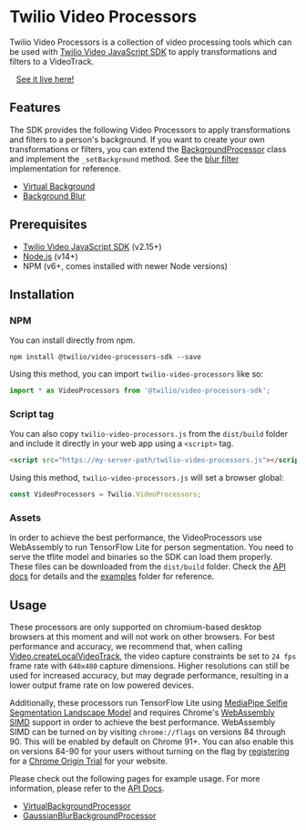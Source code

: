 # Twilio Video Processors

Twilio Video Processors is a collection of video processing tools which can be used with [Twilio Video JavaScript SDK](https://github.com/twilio/twilio-video.js) to apply transformations and filters to a VideoTrack.

&nbsp;&nbsp; [See it live here!](https://twilio.github.io/twilio-video-processors.js/examples/virtualbackground/)

## Features

The SDK provides the following Video Processors to apply transformations and filters to a person's background. If you want to create your own transformations or filters, you can extend the [BackgroundProcessor](https://github.com/twilio/twilio-video-processors.js/blob/master/lib/processors/background/BackgroundProcessor.ts) class and implement the `_setBackground` method. See the [blur filter](https://github.com/twilio/twilio-video-processors.js/blob/master/lib/processors/background/GaussianBlurBackgroundProcessor.ts) implementation for reference.

- [Virtual Background](https://twilio.github.io/twilio-video-processors.js/classes/virtualbackgroundprocessor.html)
- [Background Blur](https://twilio.github.io/twilio-video-processors.js/classes/gaussianblurbackgroundprocessor.html)

## Prerequisites

* [Twilio Video JavaScript SDK](https://github.com/twilio/twilio-video.js) (v2.15+)
* [Node.js](https://nodejs.org) (v14+)
* NPM (v6+, comes installed with newer Node versions)

## Installation

### NPM

You can install directly from npm.

```
npm install @twilio/video-processors-sdk --save
```

Using this method, you can import `twilio-video-processors` like so:

```ts
import * as VideoProcessors from '@twilio/video-processors-sdk';
```

### Script tag

You can also copy `twilio-video-processors.js` from the `dist/build` folder and include it directly in your web app using a `<script>` tag.

 ```html
 <script src="https://my-server-path/twilio-video-processors.js"></script>
 ```

 Using this method, `twilio-video-processors.js` will set a browser global:
 
 ```ts
 const VideoProcessors = Twilio.VideoProcessors;
 ```

### Assets

In order to achieve the best performance, the VideoProcessors use WebAssembly to run TensorFlow Lite for person segmentation. You need to serve the tflite model and binaries so the SDK can load them properly. These files can be downloaded from the `dist/build` folder. Check the [API docs](https://twilio.github.io/twilio-video-processors.js/interfaces/virtualbackgroundprocessoroptions.html#assetspath) for details and the [examples](https://github.com/twilio/twilio-video-processors.js/tree/master/examples) folder for reference.

## Usage

These processors are only supported on chromium-based desktop browsers at this moment and will not work on other browsers. For best performance and accuracy, we recommend that, when calling [Video.createLocalVideoTrack](https://sdk.twilio.com/js/video/releases/2.13.1/docs/module-twilio-video.html#.createLocalVideoTrack__anchor), the video capture constraints be set to `24 fps` frame rate with `640x480` capture dimensions. Higher resolutions can still be used for increased accuracy, but may degrade performance, resulting in a lower output frame rate on low powered devices.

Additionally, these processors run TensorFlow Lite using [MediaPipe Selfie Segmentation Landscape Model](https://drive.google.com/file/d/1dCfozqknMa068vVsO2j_1FgZkW_e3VWv/preview) and requires Chrome's [WebAssembly SIMD](https://v8.dev/features/simd) support in order to achieve the best performance. WebAssembly SIMD can be turned on by visiting `chrome://flags` on versions 84 through 90. This will be enabled by default on Chrome 91+. You can also enable this on versions 84-90 for your users without turning on the flag by [registering](https://developer.chrome.com/origintrials/#/trials/active) for a [Chrome Origin Trial](http://googlechrome.github.io/OriginTrials/developer-guide.html#:~:text=You%20can%20opt%20any%20page,a%20token%20for%20your%20origin.&text=NOTE%3A,tokens%20for%20a%20given%20page.) for your website.

Please check out the following pages for example usage. For more information, please refer to the [API Docs](https://twilio.github.io/twilio-video-processors.js/).

* [VirtualBackgroundProcessor](https://twilio.github.io/twilio-video-processors.js/classes/virtualbackgroundprocessor.html)
* [GaussianBlurBackgroundProcessor](https://twilio.github.io/twilio-video-processors.js/classes/gaussianblurbackgroundprocessor.html)
